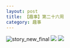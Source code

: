 ```yaml
---
layout: post
title: 【趣事】第二十六周
category: 趣事
---
```

![story_new_final](http://rdr022gcy.hd-bkt.clouddn.com/img/story_new_final_0322.png)
![](http://rdr13xtfo.hd-bkt.clouddn.com/img/funny-220620-2.jpg)
![](http://rdr13xtfo.hd-bkt.clouddn.com/img/funny-220620-1.jpg)

  




